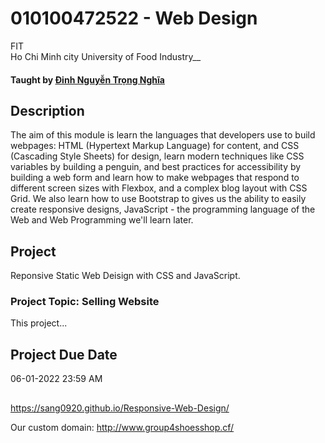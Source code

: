 # 010100472522 - Web Design

FIT<br>
Ho Chi Minh city University of Food Industry__

#### Taught by [Đinh Nguyễn Trọng Nghĩa]([http://www.comp.nus.edu.sg/~steph/](https://www.youtube.com/channel/UCuMITT7oXJMM5t0tNMJUrXA)) 

## Description
The aim of this module is learn the languages that developers use to build webpages: HTML (Hypertext Markup Language) for content, and CSS (Cascading Style Sheets) for design, learn modern techniques like CSS variables by building a penguin, and best practices for accessibility by building a web form and learn how to make webpages that respond to different screen sizes with Flexbox, and a complex blog layout with CSS Grid. We also learn how to use Bootstrap to gives us the ability to easily create responsive designs, JavaScript - the programming language of the Web and Web Programming we'll learn later.

## Project

Reponsive Static Web Deisign with CSS and JavaScript.
### Project Topic: Selling Website

This project...

## Project Due Date
06-01-2022 23:59 AM

##

https://sang0920.github.io/Responsive-Web-Design/

Our custom domain: http://www.group4shoesshop.cf/
